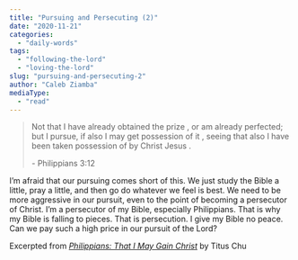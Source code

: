```yaml
---
title: "Pursuing and Persecuting (2)"
date: "2020-11-21"
categories: 
  - "daily-words"
tags: 
  - "following-the-lord"
  - "loving-the-lord"
slug: "pursuing-and-persecuting-2"
author: "Caleb Ziamba"
mediaType: 
  - "read"
---
```


> Not that I have already obtained the prize , or am already perfected; but I pursue, if also I may get possession of it , seeing that also I have been taken possession of by Christ Jesus . 
> 
> \- Philippians 3:12

I’m afraid that our pursuing comes short of this. We just study the Bible a little, pray a little, and then go do whatever we feel is best. We need to be more aggressive in our pursuit, even to the point of becoming a persecutor of Christ. I’m a persecutor of my Bible, especially Philippians. That is why my Bible is falling to pieces. That is persecution. I give my Bible no peace. Can we pay such a high price in our pursuit of the Lord?

Excerpted from _[Philippians: That I May Gain Christ](https://www.asweetsavor.org/book-philippians/)_ by Titus Chu
